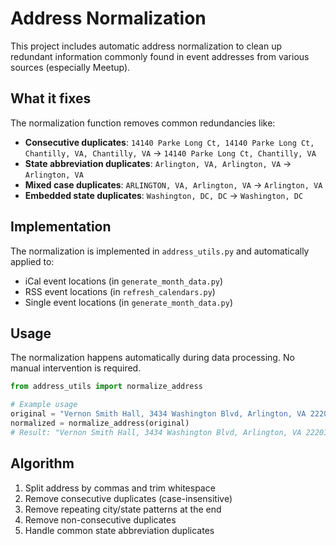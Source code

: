 # Address Normalization

This project includes automatic address normalization to clean up redundant information commonly found in event addresses from various sources (especially Meetup).

## What it fixes

The normalization function removes common redundancies like:

- **Consecutive duplicates**: `14140 Parke Long Ct, 14140 Parke Long Ct, Chantilly, VA, Chantilly, VA` → `14140 Parke Long Ct, Chantilly, VA`
- **State abbreviation duplicates**: `Arlington, VA, Arlington, VA` → `Arlington, VA`
- **Mixed case duplicates**: `ARLINGTON, VA, Arlington, VA` → `Arlington, VA`
- **Embedded state duplicates**: `Washington, DC, DC` → `Washington, DC`

## Implementation

The normalization is implemented in `address_utils.py` and automatically applied to:

- iCal event locations (in `generate_month_data.py`)
- RSS event locations (in `refresh_calendars.py`)
- Single event locations (in `generate_month_data.py`)

## Usage

The normalization happens automatically during data processing. No manual intervention is required.

```python
from address_utils import normalize_address

# Example usage
original = "Vernon Smith Hall, 3434 Washington Blvd, Arlington, VA 22201, ARLINGTON, VA, ARLINGTON, VA"
normalized = normalize_address(original)
# Result: "Vernon Smith Hall, 3434 Washington Blvd, Arlington, VA 22201"
```

## Algorithm

1. Split address by commas and trim whitespace
2. Remove consecutive duplicates (case-insensitive)
3. Remove repeating city/state patterns at the end
4. Remove non-consecutive duplicates
5. Handle common state abbreviation duplicates
